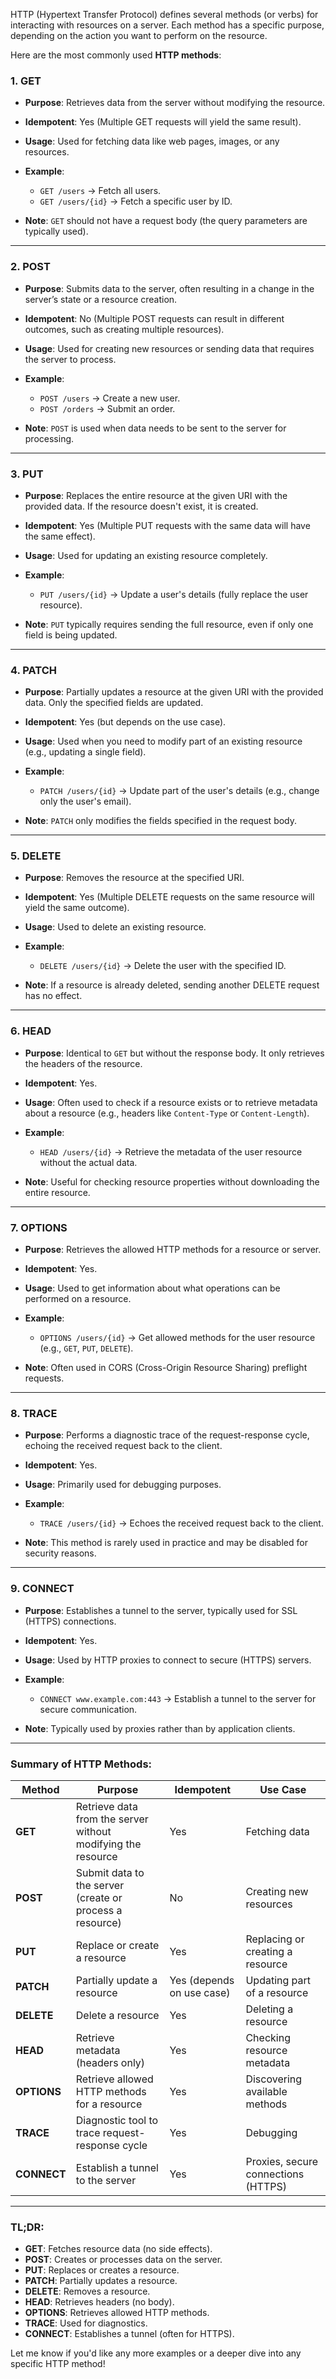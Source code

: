 HTTP (Hypertext Transfer Protocol) defines several methods (or verbs) for interacting with resources on a server. Each method has a specific purpose, depending on the action you want to perform on the resource.

Here are the most commonly used **HTTP methods**:

### 1. **GET**
- **Purpose**: Retrieves data from the server without modifying the resource.
- **Idempotent**: Yes (Multiple GET requests will yield the same result).
- **Usage**: Used for fetching data like web pages, images, or any resources.
- **Example**:
    - `GET /users` → Fetch all users.
    - `GET /users/{id}` → Fetch a specific user by ID.

- **Note**: `GET` should not have a request body (the query parameters are typically used).

---

### 2. **POST**
- **Purpose**: Submits data to the server, often resulting in a change in the server’s state or a resource creation.
- **Idempotent**: No (Multiple POST requests can result in different outcomes, such as creating multiple resources).
- **Usage**: Used for creating new resources or sending data that requires the server to process.
- **Example**:
    - `POST /users` → Create a new user.
    - `POST /orders` → Submit an order.

- **Note**: `POST` is used when data needs to be sent to the server for processing.

---

### 3. **PUT**
- **Purpose**: Replaces the entire resource at the given URI with the provided data. If the resource doesn't exist, it is created.
- **Idempotent**: Yes (Multiple PUT requests with the same data will have the same effect).
- **Usage**: Used for updating an existing resource completely.
- **Example**:
    - `PUT /users/{id}` → Update a user's details (fully replace the user resource).

- **Note**: `PUT` typically requires sending the full resource, even if only one field is being updated.

---

### 4. **PATCH**
- **Purpose**: Partially updates a resource at the given URI with the provided data. Only the specified fields are updated.
- **Idempotent**: Yes (but depends on the use case).
- **Usage**: Used when you need to modify part of an existing resource (e.g., updating a single field).
- **Example**:
    - `PATCH /users/{id}` → Update part of the user's details (e.g., change only the user's email).

- **Note**: `PATCH` only modifies the fields specified in the request body.

---

### 5. **DELETE**
- **Purpose**: Removes the resource at the specified URI.
- **Idempotent**: Yes (Multiple DELETE requests on the same resource will yield the same outcome).
- **Usage**: Used to delete an existing resource.
- **Example**:
    - `DELETE /users/{id}` → Delete the user with the specified ID.

- **Note**: If a resource is already deleted, sending another DELETE request has no effect.

---

### 6. **HEAD**
- **Purpose**: Identical to `GET` but without the response body. It only retrieves the headers of the resource.
- **Idempotent**: Yes.
- **Usage**: Often used to check if a resource exists or to retrieve metadata about a resource (e.g., headers like `Content-Type` or `Content-Length`).
- **Example**:
    - `HEAD /users/{id}` → Retrieve the metadata of the user resource without the actual data.

- **Note**: Useful for checking resource properties without downloading the entire resource.

---

### 7. **OPTIONS**
- **Purpose**: Retrieves the allowed HTTP methods for a resource or server.
- **Idempotent**: Yes.
- **Usage**: Used to get information about what operations can be performed on a resource.
- **Example**:
    - `OPTIONS /users/{id}` → Get allowed methods for the user resource (e.g., `GET`, `PUT`, `DELETE`).

- **Note**: Often used in CORS (Cross-Origin Resource Sharing) preflight requests.

---

### 8. **TRACE**
- **Purpose**: Performs a diagnostic trace of the request-response cycle, echoing the received request back to the client.
- **Idempotent**: Yes.
- **Usage**: Primarily used for debugging purposes.
- **Example**:
    - `TRACE /users/{id}` → Echoes the received request back to the client.

- **Note**: This method is rarely used in practice and may be disabled for security reasons.

---

### 9. **CONNECT**
- **Purpose**: Establishes a tunnel to the server, typically used for SSL (HTTPS) connections.
- **Idempotent**: Yes.
- **Usage**: Used by HTTP proxies to connect to secure (HTTPS) servers.
- **Example**:
    - `CONNECT www.example.com:443` → Establish a tunnel to the server for secure communication.

- **Note**: Typically used by proxies rather than by application clients.

---

### **Summary of HTTP Methods:**

| Method     | Purpose                                                      | Idempotent | Use Case |
|------------|--------------------------------------------------------------|------------|----------|
| **GET**    | Retrieve data from the server without modifying the resource | Yes        | Fetching data |
| **POST**   | Submit data to the server (create or process a resource)     | No         | Creating new resources |
| **PUT**    | Replace or create a resource                                | Yes        | Replacing or creating a resource |
| **PATCH**  | Partially update a resource                                  | Yes (depends on use case) | Updating part of a resource |
| **DELETE** | Delete a resource                                            | Yes        | Deleting a resource |
| **HEAD**   | Retrieve metadata (headers only)                             | Yes        | Checking resource metadata |
| **OPTIONS**| Retrieve allowed HTTP methods for a resource                 | Yes        | Discovering available methods |
| **TRACE**  | Diagnostic tool to trace request-response cycle              | Yes        | Debugging |
| **CONNECT**| Establish a tunnel to the server                             | Yes        | Proxies, secure connections (HTTPS) |

---

### TL;DR:
- **GET**: Fetches resource data (no side effects).
- **POST**: Creates or processes data on the server.
- **PUT**: Replaces or creates a resource.
- **PATCH**: Partially updates a resource.
- **DELETE**: Removes a resource.
- **HEAD**: Retrieves headers (no body).
- **OPTIONS**: Retrieves allowed HTTP methods.
- **TRACE**: Used for diagnostics.
- **CONNECT**: Establishes a tunnel (often for HTTPS).

Let me know if you'd like any more examples or a deeper dive into any specific HTTP method!